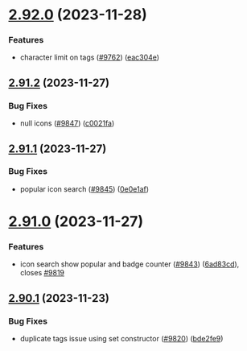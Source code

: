 # [2.92.0](https://github.com/EddieHubCommunity/BioDrop/compare/v2.91.2...v2.92.0) (2023-11-28)


### Features

* character limit on tags ([#9762](https://github.com/EddieHubCommunity/BioDrop/issues/9762)) ([eac304e](https://github.com/EddieHubCommunity/BioDrop/commit/eac304e1d6070837ac99e91c31c24dc45caa00ad))



## [2.91.2](https://github.com/EddieHubCommunity/BioDrop/compare/v2.91.1...v2.91.2) (2023-11-27)


### Bug Fixes

* null icons ([#9847](https://github.com/EddieHubCommunity/BioDrop/issues/9847)) ([c0021fa](https://github.com/EddieHubCommunity/BioDrop/commit/c0021fa10bb3b486fe12004c3b666eb425d3a3b0))



## [2.91.1](https://github.com/EddieHubCommunity/BioDrop/compare/v2.91.0...v2.91.1) (2023-11-27)


### Bug Fixes

* popular icon search ([#9845](https://github.com/EddieHubCommunity/BioDrop/issues/9845)) ([0e0e1af](https://github.com/EddieHubCommunity/BioDrop/commit/0e0e1af966f7ef08b400fe132044441134ff6c06))



# [2.91.0](https://github.com/EddieHubCommunity/BioDrop/compare/v2.90.1...v2.91.0) (2023-11-27)


### Features

* icon search show popular and badge counter ([#9843](https://github.com/EddieHubCommunity/BioDrop/issues/9843)) ([6ad83cd](https://github.com/EddieHubCommunity/BioDrop/commit/6ad83cd742777b02678762a0a860f026179dd095)), closes [#9819](https://github.com/EddieHubCommunity/BioDrop/issues/9819)



## [2.90.1](https://github.com/EddieHubCommunity/BioDrop/compare/v2.90.0...v2.90.1) (2023-11-23)


### Bug Fixes

* duplicate tags issue using set constructor ([#9820](https://github.com/EddieHubCommunity/BioDrop/issues/9820)) ([bde2fe9](https://github.com/EddieHubCommunity/BioDrop/commit/bde2fe9fb21535bddad9580679bb5dc77a6a5536))



